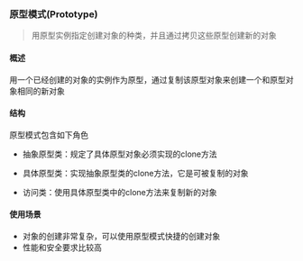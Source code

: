 ### 原型模式(Prototype)

> 用原型实例指定创建对象的种类，并且通过拷贝这些原型创建新的对象

#### 概述

用一个已经创建的对象的实例作为原型，通过复制该原型对象来创建一个和原型对象相同的新对象

#### 结构

原型模式包含如下角色

* 抽象原型类：规定了具体原型对象必须实现的clone方法

* 具体原型类：实现抽象原型类的clone方法，它是可被复制的对象
* 访问类：使用具体原型类中的clone方法来复制新的对象

#### 使用场景

* 对象的创建非常复杂，可以使用原型模式快捷的创建对象
* 性能和安全要求比较高
